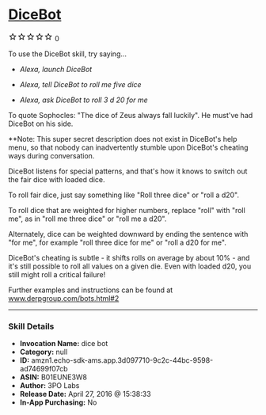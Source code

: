 # [DiceBot](http://alexa.amazon.com/#skills/amzn1.echo-sdk-ams.app.3d097710-9c2c-44bc-9598-ad74699f07cb)
![0 stars](../../images/ic_star_border_black_18dp_1x.png)![0 stars](../../images/ic_star_border_black_18dp_1x.png)![0 stars](../../images/ic_star_border_black_18dp_1x.png)![0 stars](../../images/ic_star_border_black_18dp_1x.png)![0 stars](../../images/ic_star_border_black_18dp_1x.png) 0

To use the DiceBot skill, try saying...

* *Alexa, launch DiceBot*

* *Alexa, tell DiceBot to roll me five dice*

* *Alexa, ask DiceBot to roll 3 d 20 for me*

To quote Sophocles: "The dice of Zeus always fall luckily". He must've had DiceBot on his side.

**Note: This super secret description does not exist in DiceBot's help menu, so that nobody can inadvertently stumble upon DiceBot's cheating ways during conversation.

DiceBot listens for special patterns, and that's how it knows to switch out the fair dice with loaded dice.

To roll fair dice, just say something like "Roll three dice" or "roll a d20".

To roll dice that are weighted for higher numbers, replace "roll" with "roll me", as in "roll me three dice" or "roll me a d20".

Alternately, dice can be weighted downward by ending the sentence with "for me", for example "roll three dice for me" or "roll a d20 for me".

DiceBot's cheating is subtle - it shifts rolls on average by about 10% - and it's still possible to roll all values on a given die. Even with loaded d20, you still might roll a critical failure!

Further examples and instructions can be found at www.derpgroup.com/bots.html#2

***

### Skill Details

* **Invocation Name:** dice bot
* **Category:** null
* **ID:** amzn1.echo-sdk-ams.app.3d097710-9c2c-44bc-9598-ad74699f07cb
* **ASIN:** B01EUNE3W8
* **Author:** 3PO Labs
* **Release Date:** April 27, 2016 @ 15:38:33
* **In-App Purchasing:** No
